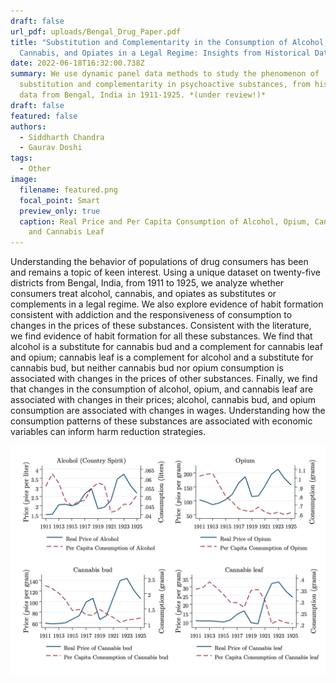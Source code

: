 ```yaml
---
draft: false
url_pdf: uploads/Bengal_Drug_Paper.pdf
title: "Substitution and Complementarity in the Consumption of Alcohol,
  Cannabis, and Opiates in a Legal Regime: Insights from Historical Data"
date: 2022-06-18T16:32:00.738Z
summary: We use dynamic panel data methods to study the phenomenon of
  substitution and complementarity in psychoactive substances, from historical
  data from Bengal, India in 1911-1925. *(under review!)*
draft: false
featured: false
authors:
  - Siddharth Chandra
  - Gaurav Doshi
tags:
  - Other
image:
  filename: featured.png
  focal_point: Smart
  preview_only: true
  caption: Real Price and Per Capita Consumption of Alcohol, Opium, Cannabis Bud,
    and Cannabis Leaf
---
```

Understanding the behavior of populations of drug consumers has been and remains a topic of keen interest. Using a unique dataset on twenty-five districts from Bengal, India, from 1911 to 1925, we analyze whether consumers treat alcohol, cannabis, and opiates as substitutes or complements in a legal regime. We also explore evidence of habit formation consistent with addiction and the responsiveness of consumption to changes in the prices of these substances. Consistent with the literature, we find evidence of habit formation for all these substances. We find that alcohol is a substitute for cannabis bud and a complement for cannabis leaf and opium; cannabis leaf is a complement for alcohol and a substitute for cannabis bud, but neither cannabis bud nor opium consumption is associated with changes in the prices of other substances. Finally, we find that changes in the consumption of alcohol, opium, and cannabis leaf are associated with changes in their prices; alcohol, cannabis bud, and opium consumption are associated with changes in wages. Understanding how the consumption patterns of these substances are associated with economic variables can inform harm reduction strategies.

![](featured.png "Real Price and Per Capita Consumption of Alcohol, Opium, Cannabis Bud, and Cannabis Leaf")
